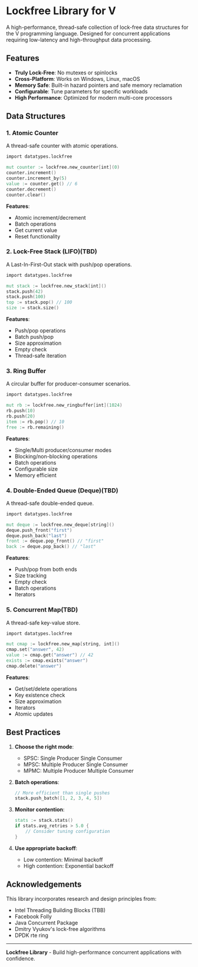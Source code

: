 # Lockfree Library for V

A high-performance, thread-safe collection of lock-free data structures for 
the V programming language. Designed for concurrent applications requiring 
low-latency and high-throughput data processing.

## Features

- **Truly Lock-Free**: No mutexes or spinlocks
- **Cross-Platform**: Works on Windows, Linux, macOS
- **Memory Safe**: Built-in hazard pointers and safe memory reclamation
- **Configurable**: Tune parameters for specific workloads
- **High Performance**: Optimized for modern multi-core processors

## Data Structures

### 1. Atomic Counter

A thread-safe counter with atomic operations.

```v
import datatypes.lockfree

mut counter := lockfree.new_counter[int](0)
counter.increment()
counter.increment_by(5)
value := counter.get() // 6
counter.decrement()
counter.clear()
```

**Features**:
- Atomic increment/decrement
- Batch operations
- Get current value
- Reset functionality

### 2. Lock-Free Stack (LIFO)(TBD)

A Last-In-First-Out stack with push/pop operations.

```v ignore
import datatypes.lockfree

mut stack := lockfree.new_stack[int]()
stack.push(42)
stack.push(100)
top := stack.pop() // 100
size := stack.size()
```

**Features**:
- Push/pop operations
- Batch push/pop
- Size approximation
- Empty check
- Thread-safe iteration

### 3. Ring Buffer

A circular buffer for producer-consumer scenarios.

```v
import datatypes.lockfree

mut rb := lockfree.new_ringbuffer[int](1024)
rb.push(10)
rb.push(20)
item := rb.pop() // 10
free := rb.remaining()
```

**Features**:
- Single/Multi producer/consumer modes
- Blocking/non-blocking operations
- Batch operations
- Configurable size
- Memory efficient

### 4. Double-Ended Queue (Deque)(TBD)

A thread-safe double-ended queue.

```v ignore
import datatypes.lockfree

mut deque := lockfree.new_deque[string]()
deque.push_front("first")
deque.push_back("last")
front := deque.pop_front() // "first"
back := deque.pop_back() // "last"
```

**Features**:
- Push/pop from both ends
- Size tracking
- Empty check
- Batch operations
- Iterators

### 5. Concurrent Map(TBD)

A thread-safe key-value store.

```v ignore
import datatypes.lockfree

mut cmap := lockfree.new_map[string, int]()
cmap.set("answer", 42)
value := cmap.get("answer") // 42
exists := cmap.exists("answer")
cmap.delete("answer")
```

**Features**:
- Get/set/delete operations
- Key existence check
- Size approximation
- Iterators
- Atomic updates

## Best Practices

1. **Choose the right mode**:
   - SPSC: Single Producer Single Consumer
   - MPSC: Multiple Producer Single Consumer
   - MPMC: Multiple Producer Multiple Consumer

2. **Batch operations**:
   ```v ignore
   // More efficient than single pushes
   stack.push_batch([1, 2, 3, 4, 5])
   ```

3. **Monitor contention**:
   ```v ignore
   stats := stack.stats()
   if stats.avg_retries > 5.0 {
       // Consider tuning configuration
   }
   ```

4. **Use appropriate backoff**:
   - Low contention: Minimal backoff
   - High contention: Exponential backoff

## Acknowledgements

This library incorporates research and design principles from:
- Intel Threading Building Blocks (TBB)
- Facebook Folly
- Java Concurrent Package
- Dmitry Vyukov's lock-free algorithms
- DPDK rte ring

---

**Lockfree Library** - Build high-performance concurrent applications with confidence.

